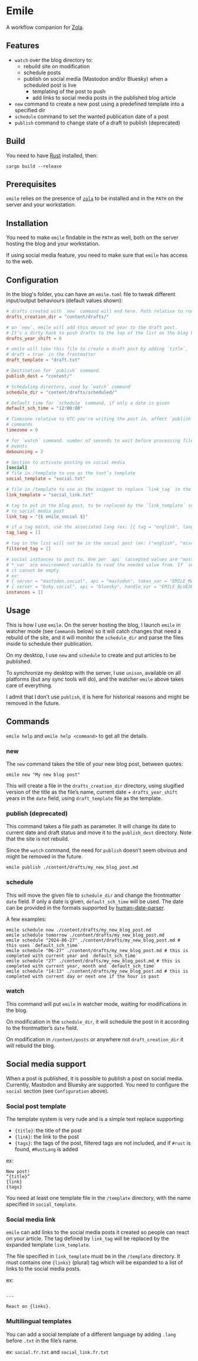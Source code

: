 # Emile

A workflow companion for [Zola](https://getzola.org).

## Features
* `watch` over the blog directory to:
  * rebuild site on modification
  * schedule posts
  * publish on social media (Mastodon and/or Bluesky) when a scheduled post is live 
    * templating of the post to push
    * add links to social media posts in the published blog article
* `new` command to create a new post using a predefined template into a specified dir
* `schedule` command to set the wanted publication date of a post
* `publish` command to change state of a draft to publish (deprecated)

## Build

You need to have [Rust](https://www.rust-lang.org/) installed, then:

`cargo build --release`

## Prerequisites

`emile` relies on the presence of [`zola`](https://getzola.org) to be installed and in the 
`PATH` on the server and your workstation.

## Installation

You need to make `emile` findable in the `PATH` as well, both on the server hosting the
blog and your workstation.

If using social media feature, you need to make sure that `emile` has access to the web.

## Configuration

In the blog's folder, you can have an `emile.toml` file to tweak different input/output
behaviours (default values shown): 

```toml
# drafts created with `new` command will end here. Path relative to root of the blog.
drafts_creation_dir = "content/drafts/"

# on `new`, emile will add this amount of year to the draft post.
# It’s a dirty hack to push drafts to the top of the list on the blog homepage.
drafts_year_shift = 0

# emile will take this file to create a draft post by adding `title`, `date` and 
#`draft = true` in the frontmatter 
draft_template = "draft.txt"

# Destination for `publish` command.
publish_dest = "content/"

# Scheduling directory, used by `watch` command
schedule_dir = "content/drafts/scheduled/"

# Default time for `schedule` command, if only a date is given
default_sch_time = "12:00:00"

# Timezone relative to UTC you're writing the post in, affect `publish` and `schedule` 
# commands
timezone = 0

# for `watch` command. number of seconds to wait before processing filesystem changes 
# events
debouncing = 2

# Section to activate posting on social media
[social]
# file in /template to use as the toot’s template
social_template = "social.txt"

# file in /template to use as the snippet to replace `link_tag` in the blog post
link_template = "social_link.txt"

# tag to put in the blog post, to be replaced by the `link_template` snippet to have link 
# to social media post
link_tag = "{$ emile_social $}"

# if a tag match, use the associated lang (ex: [{ tag = "english", lang = "en" }])
tag_lang = []

# tag in the list will not be in the social post (ex: ["english", "misc"])
filtered_tag = []

# social instances to post to. One per `api` (accepted values are "mastodon" or "bluesky"). 
#`*_var` are environment variable to read the needed value from. If `social` is present, 
# it cannot be empty
# ex: 
# { server = "mastodon.social", api = "mastodon", token_var = "EMILE_MASTODON_TOKEN" }, 
# { server = "bsky.social", api = "bluesky", handle_var = "EMILE_BLUESKY_ID", token_var = "EMILE_BLUESKY_PWD" }
instances = []
```

## Usage

This is how I use `emile`. On the server hosting the blog, I launch `emile` in watcher
mode (see `Commands` below) so it will catch changes that need a rebuild of the site, and
it will monitor the `schedule_dir` and parse the files inside to schedule their
publication. 

On my desktop, I use `new` and `schedule` to create and put articles to be published.

To synchronize my desktop with the server, I use `unison`, available on all platforms (but
any sync tools will do), and the watcher `emile` above takes care of everything. 

I admit that I don’t use `publish`, it is here for historical reasons and might be removed
in the future.

## Commands

`emile help` and `emile help <command>` to get all the details.

### new

The `new` command takes the title of your new blog post, between quotes:
```
emile new "My new blog post"
```

This will create a file in the `drafts_creation_dir` directory, using slugified version of
the title as the file’s name, current date + `drafts_year_shift` years in the `date`
field, using `draft_template` file as the template.

### publish (deprecated)

This command takes a file path as parameter. It will change its date to current date 
and draft status and move it to the `publish_dest` directory. Note that the site is not 
rebuild.

Since the `watch` command, the need for `publish` doesn’t seem obvious and might be
removed in the future.

```
emile publish ./content/drafts/my_new_blog_post.md
```

### schedule

This will move the given file to `schedule_dir` and change the frontmatter `date` field.
If only a date is given, `default_sch_time` will be used. The date can be provided in the
formats supported by [human-date-parser](https://github.com/technologicalmayhem/human-date-parser).

A few examples:
```
emile schedule now ./content/drafts/my_new_blog_post.md
emile schedule tomorrow ./content/drafts/my_new_blog_post.md
emile schedule "2024-06-27" ./content/drafts/my_new_blog_post.md # this uses `default_sch_time`
emile schedule "06-27" ./content/drafts/my_new_blog_post.md # this is completed with current year and `default_sch_time`
emile schedule "27" ./content/drafts/my_new_blog_post.md # this is completed with current year, month and `default_sch_time`
emile schedule "14:13" ./content/drafts/my_new_blog_post.md # this is completed with current day or next one if the hour is past
```

### watch

This command will put `emile` in watcher mode, waiting for modifications in the blog.

On modification in the `schedule_dir`, it will schedule the post in it according to the
frontmatter’s `date` field.

On modification in `/content/posts` or anywhere not `draft_creation_dir` it will rebuild
the blog.

## Social media support

When a post is published, it is possible to publish a post on social media. Currently,
Mastodon and Bluesky are supported. You need to configure the `social` section (see
`Configuration` above). 

### Social post template

The template system is very rude and is a simple text replace supporting:
- `{title}`: the title of the post
- `{link}`: the link to the post
- `{tags}`: the tags of the post, filtered tags are not included, and if `#rust` is found, 
  `#RustLang` is added

ex:
```
New post!
“{title}” 
{link}
{tags}
```

You need at least one template file in the `/template` directory, with the name specified
in `social_template`.

### Social media link

`emile` can add links to the social media posts it created so people can react on your
article. The tag defined by `link_tag` will be replaced by the expanded template
`link_template`.

The file specified in `link_template` must be in the `/template` directory. It must
contains one `{links}` (plural) tag which will be expanded to a list of links to the
social media posts.

ex:
```
 
---

React on {links}.
```

### Multilingual templates

You can add a social template of a different language by adding `.lang` before `.txt` in
the file’s name.

ex: `social.fr.txt` and `social_link.fr.txt` 

